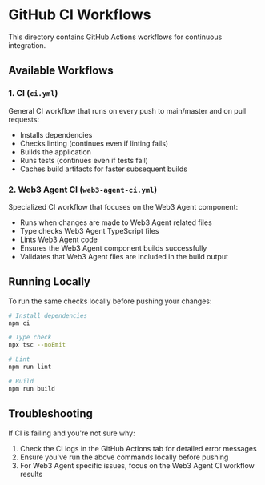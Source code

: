 # GitHub CI Workflows

This directory contains GitHub Actions workflows for continuous integration.

## Available Workflows

### 1. CI (`ci.yml`)

General CI workflow that runs on every push to main/master and on pull requests:

- Installs dependencies
- Checks linting (continues even if linting fails)
- Builds the application
- Runs tests (continues even if tests fail)
- Caches build artifacts for faster subsequent builds

### 2. Web3 Agent CI (`web3-agent-ci.yml`)

Specialized CI workflow that focuses on the Web3 Agent component:

- Runs when changes are made to Web3 Agent related files
- Type checks Web3 Agent TypeScript files
- Lints Web3 Agent code
- Ensures the Web3 Agent component builds successfully
- Validates that Web3 Agent files are included in the build output

## Running Locally

To run the same checks locally before pushing your changes:

```bash
# Install dependencies
npm ci

# Type check
npx tsc --noEmit

# Lint
npm run lint

# Build
npm run build
```

## Troubleshooting

If CI is failing and you're not sure why:

1. Check the CI logs in the GitHub Actions tab for detailed error messages
2. Ensure you've run the above commands locally before pushing
3. For Web3 Agent specific issues, focus on the Web3 Agent CI workflow results 
